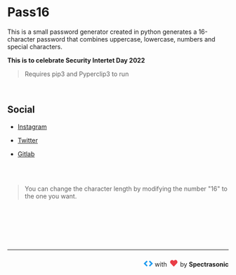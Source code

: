 # Pass16

This is a small password generator created in python generates a 16-character password that combines uppercase, lowercase, numbers and special characters.

**This is to celebrate Security Intertet Day 2022**

> Requires pip3 and Pyperclip3 to run

<br>

## Social

- [Instagram](https://instagram.com/spectrasonic117)

- [Twitter](https://twwitter.com/spectrasonic117)
- [Gitlab](https://gitlab.com/spectrasonic)

<br>
<br>

> You can change the character length by modifying the number "16" to the one you want.

<br>
<br>
<br>
<br>
<br>

---

<div  align="right"><svg viewBox="0 0 128 128" width="22px"><g><polygon fill="#219CF0" points="86.046,47.348 72.457,60.937 98.407,86.886 72.457,112.932 86.046,126.521 123.673,88.536 125.453,86.756 "/><polygon fill="#219CF0" points="41.807,47.348 2.4,86.756 4.797,89.153 41.807,126.521 55.396,112.932 29.48,86.854 55.396,60.937"/></g></svg> with <svg viewBox="0 0 115 128" width="22px"><path fill="#E93D46" d="M100.104,53.184c-9.095-9.397-23.841-9.397-32.935,0c-0.935,0.966-1.769,1.998-2.512,3.075l-1.704,1.761l-0.72-0.744 c-0.743-1.077-1.577-2.108-2.512-3.075c-9.095-9.397-23.841-9.397-32.935,0c-8.939,9.236-9.086,24.108-0.452,33.537l-0.07,0.012 l0.404,0.364c0,0,0-0.114,0-0.114s0.193,0,0.193,0l36.038,37.387l20.202-20.833l0.082,0.123l17.391-17.958l-0.014-0.005 C109.192,77.285,109.043,62.42,100.104,53.184z"/></svg> by <b class="spectra">Spectrasonic</b></div>
